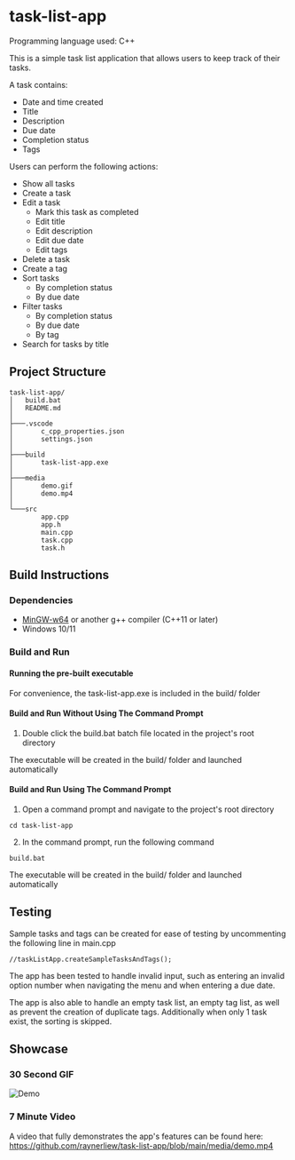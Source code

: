 # task-list-app

Programming language used: C++

This is a simple task list application that allows users to keep track of their tasks.

A task contains:
- Date and time created
- Title
- Description
- Due date
- Completion status
- Tags

Users can perform the following actions:
- Show all tasks
- Create a task
- Edit a task
    - Mark this task as completed
    - Edit title
    - Edit description
    - Edit due date
    - Edit tags
- Delete a task
- Create a tag
- Sort tasks
    - By completion status
    - By due date
- Filter tasks
    - By completion status
    - By due date
    - By tag
- Search for tasks by title


## Project Structure
```
task-list-app/
│   build.bat
│   README.md
│
├───.vscode
│       c_cpp_properties.json
│       settings.json
│
├───build
│       task-list-app.exe
│
├───media
│       demo.gif
│       demo.mp4
│
└───src
        app.cpp
        app.h
        main.cpp
        task.cpp
        task.h
```


## Build Instructions

### Dependencies

- [MinGW-w64](https://www.mingw-w64.org/) or another g++ compiler (C++11 or later)
- Windows 10/11

### Build and Run

#### Running the pre-built executable
For convenience, the task-list-app.exe is included in the build/ folder

#### Build and Run Without Using The Command Prompt
1. Double click the build.bat batch file located in the project's root directory

The executable will be created in the build/ folder and launched automatically

#### Build and Run Using The Command Prompt

1. Open a command prompt and navigate to the project's root directory<br>
```
cd task-list-app
```

2. In the command prompt, run the following command<br>
```
build.bat
```

The executable will be created in the build/ folder and launched automatically


## Testing
Sample tasks and tags can be created for ease of testing by uncommenting the following line in main.cpp<br>
```
//taskListApp.createSampleTasksAndTags();
```

The app has been tested to handle invalid input, such as entering an invalid option number when navigating the menu and when entering a due date.

The app is also able to handle an empty task list, an empty tag list, as well as prevent the creation of duplicate tags. Additionally when only 1 task exist, the sorting is skipped.


## Showcase

### 30 Second GIF
![Demo](media/demo.gif)

### 7 Minute Video
A video that fully demonstrates the app's features can be found here:<br>
https://github.com/raynerliew/task-list-app/blob/main/media/demo.mp4
